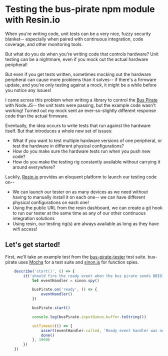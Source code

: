 # Testing the bus-pirate npm module with Resin.io

When you're writing code, unit tests can be a very nice, fuzzy security blanket-- especially when paired 
with continuous integration, code coverage, and other monitoring tools.

But what do you do when you're writing code that controls hardware? Unit testing can be a nightmare, even
if you mock out the actual hardware peripheral!

But even if you get tests written, sometimes mocking out the hardware peripheral can cause more problems
than it solves-- if there's a firmware update, and you're only testing against a mock, it might be a 
while before you notice any issues!

I came across this problem when writing a library to control the [Bus Pirate]() with Node.JS-- the unit 
tests were passing, but the example code wasn't working! Turned out my mock sent an ever-so-slightly 
different response code than the actual firmware.

Eventually, the idea occurs to write tests that run against the hardware itself. But that introduces a 
whole new set of issues:

* What if you want to test multiple hardware versions of one peripheral, or test the hardware in 
different physical configurations?
* How do you make sure the hardware tests run when you push new code?
* How do you make the testing rig constantly available without carrying it around everywhere?

Luckily, [Resin.io](https://resin.io) provides an eloquent platform to launch our testing code on--

* We can launch our tester on as many devices as we need without having to manually install it on
each one-- we can have different physical configurations on each one!
* Using the public URL from the resin dashboard, we can create a git hook to run our tester at the 
same time as any of our other continuous integration solutions
* Using resin, our testing rig(s) are always available as long as they have wifi access!

## Let's get started!

First, we'll take an example test from the [bus-pirate-tester]() test suite. 
bus-pirate uses [Mocha]() for a test suite and [sinon.js]() for function spies.

```javascript
    describe('start()', () => {
        it('should fire the ready event when the bus pirate sends BBIO1', (done) => {
            let eventHandler = sinon.spy()

            busPirate.on('ready', () => {
                eventHandler()
            })

            busPirate.start()

            console.log(busPirate.inputQueue.buffer.toString())

            setTimeout(() => {
                assert(eventHandler.called, 'Ready event handler was not called')
                done()
            }, 1900)
        })
    })
```